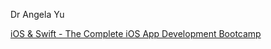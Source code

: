 Dr Angela Yu

[iOS & Swift - The Complete iOS App Development Bootcamp](https://www.udemy.com/course/ios-13-app-development-bootcamp/?couponCode=ST9MT22024)

